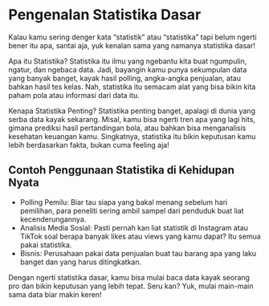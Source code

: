# Pengenalan Statistika Dasar
Kalau kamu sering denger kata “statistik” atau “statistika” tapi belum ngerti bener itu apa, santai aja, yuk kenalan sama yang namanya statistika dasar!

Apa itu Statistika?
Statistika itu ilmu yang ngebantu kita buat ngumpulin, ngatur, dan ngebaca data. Jadi, bayangin kamu punya sekumpulan data yang banyak banget, kayak hasil polling, angka-angka penjualan, atau bahkan hasil tes kelas. Nah, statistika itu semacam alat yang bisa bikin kita paham pola atau informasi dari data itu.

Kenapa Statistika Penting?
Statistika penting banget, apalagi di dunia yang serba data kayak sekarang. Misal, kamu bisa ngerti tren apa yang lagi hits, gimana prediksi hasil pertandingan bola, atau bahkan bisa menganalisis kesehatan keuangan kamu. Singkatnya, statistika itu bikin keputusan kamu lebih berdasarkan fakta, bukan cuma feeling aja!

## Contoh Penggunaan Statistika di Kehidupan Nyata
* Polling Pemilu: Biar tau siapa yang bakal menang sebelum hari pemilihan, para peneliti sering ambil sampel dari penduduk buat liat kecenderungannya.
* Analisis Media Sosial: Pasti pernah kan liat statistik di Instagram atau TikTok soal berapa banyak likes atau views yang kamu dapat? Itu semua pakai statistika.
* Bisnis: Perusahaan pakai data penjualan buat tau barang apa yang laku banget dan yang harus ditingkatkan.

Dengan ngerti statistika dasar, kamu bisa mulai baca data kayak seorang pro dan bikin keputusan yang lebih tepat. Seru kan? Yuk, mulai main-main sama data biar makin keren!
